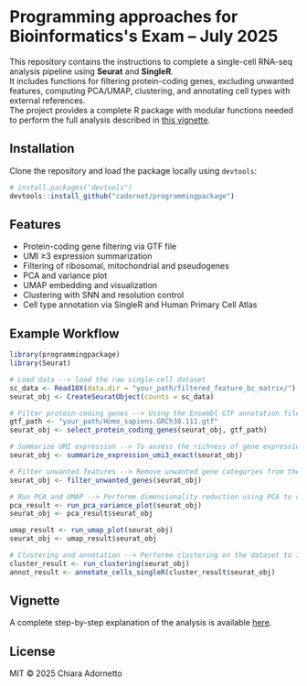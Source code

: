 # Programming approaches for Bioinformatics's Exam – July 2025

This repository contains the instructions to complete a single-cell RNA-seq analysis pipeline using **Seurat** and **SingleR**.  
It includes functions for filtering protein-coding genes, excluding unwanted features, computing PCA/UMAP, clustering, and annotating cell types with external references.  
The project provides a complete R package with modular functions needed to perform the full analysis described in [this vignette](https://github.com/cadornet/programmingpackage/blob/main/docs/analysis_steps.html).

## Installation

Clone the repository and load the package locally using `devtools`:
```r
# install.packages("devtools")
devtools::install_github("cadornet/programmingpackage")
```
## **Features**

- Protein-coding gene filtering via GTF file
- UMI ≥3 expression summarization
- Filtering of ribosomal, mitochondrial and pseudogenes
- PCA and variance plot
- UMAP embedding and visualization
- Clustering with SNN and resolution control
- Cell type annotation via SingleR and Human Primary Cell Atlas


## Example Workflow


```r
library(programmingpackage)
library(Seurat) 

# Load data --> load the raw single-cell dataset
sc_data <- Read10X(data.dir = "your_path/filtered_feature_bc_matrix/")
seurat_obj <- CreateSeuratObject(counts = sc_data)

# Filter protein-coding genes --> Using the Ensembl GTF annotation file, filter the dataset to retain only protein-coding genes. The filtering ensures that downstream analysis focuses only on protein-coding gene expression profiles.
gtf_path <- "your_path/Homo_sapiens.GRCh38.111.gtf"
seurat_obj <- select_protein_coding_genes(seurat_obj, gtf_path)

# Summarize UMI expression --> To assess the richness of gene expression per cell, calculate the number of genes with expression ≥3 UMIs for each cell.
seurat_obj <- summarize_expression_umi3_exact(seurat_obj)

# Filter unwanted features --> Remove unwanted gene categories from the dataset. The filtering ensures that low-complexity or confounding gene types are excluded from downstream analysis.
seurat_obj <- filter_unwanted_genes(seurat_obj)

# Run PCA and UMAP --> Performe dimensionality reduction using PCA to capture the major sources of variation in the dataset. Then applied UMAP for visualization of the dataset in a low-dimensional space to provide an intuitive representation of cell relationships.
pca_result <- run_pca_variance_plot(seurat_obj)
seurat_obj <- pca_result$seurat_obj

umap_result <- run_umap_plot(seurat_obj)
seurat_obj <- umap_result$seurat_obj

# Clustering and annotation --> Performe clustering on the dataset to identify groups of transcriptionally similar cells.
cluster_result <- run_clustering(seurat_obj)
annot_result <- annotate_cells_singleR(cluster_result$seurat_obj)
```
## Vignette
A complete step-by-step explanation of the analysis is available [here](https://github.com/cadornet/programmingpackage/blob/main/docs/analysis_steps.html).

## License
MIT © 2025 Chiara Adornetto


